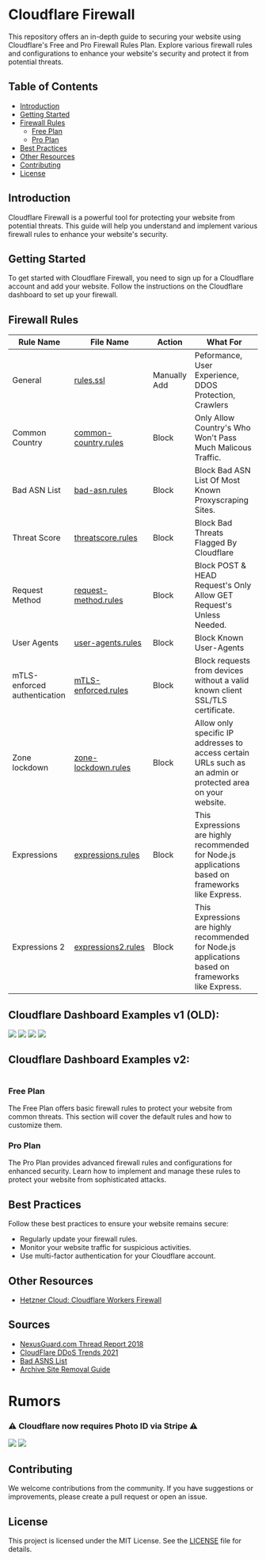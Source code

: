 # Cloudflare Firewall

This repository offers an in-depth guide to securing your website using Cloudflare's Free and Pro Firewall Rules Plan. Explore various firewall rules and configurations to enhance your website's security and protect it from potential threats.

## Table of Contents

- [Introduction](#introduction)
- [Getting Started](#getting-started)
- [Firewall Rules](#firewall-rules)
  - [Free Plan](#free-plan)
  - [Pro Plan](#pro-plan)
- [Best Practices](#best-practices)
- [Other Resources](#other-resources)
- [Contributing](#contributing)
- [License](#license)

## Introduction

Cloudflare Firewall is a powerful tool for protecting your website from potential threats. This guide will help you understand and implement various firewall rules to enhance your website's security.

## Getting Started

To get started with Cloudflare Firewall, you need to sign up for a Cloudflare account and add your website. Follow the instructions on the Cloudflare dashboard to set up your firewall.

## Firewall Rules
Rule Name | File Name | Action | What For
---- | ---- | ---- | ----
General | [rules.ssl](https://github.com/WhateverItWorks/Cloudflare-Firewall/blob/main/rules.ssl) | Manually Add | Peformance, User Experience, DDOS Protection, Crawlers<br>
Common Country | [common-country.rules](https://github.com/WhateverItWorks/Cloudflare-Firewall/blob/main/common-country.rules) | Block | Only Allow Country's Who Won't Pass Much Malicous Traffic.<br>
Bad ASN List | [bad-asn.rules](https://github.com/WhateverItWorks/Cloudflare-Firewall/blob/main/bad-asn.rules) | Block | Block Bad ASN List Of Most Known Proxyscraping Sites.<br>
Threat Score | [threatscore.rules](https://github.com/WhateverItWorks/Cloudflare-Firewall/blob/main/threatscore.rules) | Block | Block Bad Threats Flagged By Cloudflare<br>
Request Method | [request-method.rules](https://github.com/WhateverItWorks/Cloudflare-Firewall/blob/main/request-method.rules) | Block | Block POST & HEAD Request's Only Allow GET Request's Unless Needed.<br>
User Agents | [user-agents.rules](https://github.com/WhateverItWorks/Cloudflare-Firewall/blob/main/user-agents.rules) | Block | Block Known User-Agents <br>
mTLS-enforced authentication | [mTLS-enforced.rules](https://github.com/WhateverItWorks/Cloudflare-Firewall/blob/main/mTLS-enforced.rules) | Block | Block requests from devices without a valid known client SSL/TLS certificate. <br>
Zone lockdown | [zone-lockdown.rules](https://github.com/WhateverItWorks/Cloudflare-Firewall/blob/main/zone-lockdown.rules) | Block | Allow only specific IP addresses to access certain URLs such as an admin or protected area on your website. <br>
Expressions | [expressions.rules](https://github.com/WhateverItWorks/Cloudflare-Firewall/blob/main/expressions.rules) | Block | This Expressions are highly recommended for Node.js applications based on frameworks like Express. <br>
Expressions 2 | [expressions2.rules](https://github.com/WhateverItWorks/Cloudflare-Firewall/blob/main/expressions2.rules) | Block | This Expressions are highly recommended for Node.js applications based on frameworks like Express. <br>

## Cloudflare Dashboard Examples v1 (OLD): 
![](https://media.discordapp.net/attachments/819747919581675530/829677841292460042/unknown.png) 
![](https://media.discordapp.net/attachments/819747919581675530/829678093706592276/unknown.png) 
![](https://media.discordapp.net/attachments/819747919581675530/829678478278000650/unknown.png) 
![](https://media.discordapp.net/attachments/819747919581675530/829678903131897906/unknown.png) 

## Cloudflare Dashboard Examples v2: 
```

```

### Free Plan

The Free Plan offers basic firewall rules to protect your website from common threats. This section will cover the default rules and how to customize them.

### Pro Plan

The Pro Plan provides advanced firewall rules and configurations for enhanced security. Learn how to implement and manage these rules to protect your website from sophisticated attacks.

## Best Practices

Follow these best practices to ensure your website remains secure:
- Regularly update your firewall rules.
- Monitor your website traffic for suspicious activities.
- Use multi-factor authentication for your Cloudflare account.

## Other Resources

- [Hetzner Cloud: Cloudflare Workers Firewall](https://github.com/Erisa/hetzner-firewall-cfworker)

## Sources

-   [NexusGuard.com Thread Report 2018](https://www.nexusguard.com/hubfs/2019%20PTC/Nexusguard_Q3%202018%20Threat%20Report.pdf)
-   [CloudFlare DDoS Trends 2021](https://blog.cloudflare.com/ddos-attack-trends-for-2021-q2/)
-   [Bad ASNS List](https://github.com/brianhama/bad-asn-list/blob/master/bad-asn-list.csv)
-   [Archive Site Removal Guide](https://blog.reputationx.com/block-wayback-machine)

# Rumors

### ⚠️ Cloudflare now requires Photo ID via Stripe ⚠️
![](https://raw.githubusercontent.com/WhateverItWorks/Cloudflare-Firewall/main/screenshots/1.jpg)
![](https://raw.githubusercontent.com/WhateverItWorks/Cloudflare-Firewall/main/screenshots/2.jpg)

## Contributing

We welcome contributions from the community. If you have suggestions or improvements, please create a pull request or open an issue.

## License

This project is licensed under the MIT License. See the [LICENSE](LICENSE.md) file for details.
